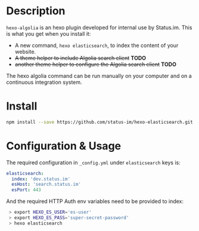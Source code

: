 # Description

`hexo-algolia` is an hexo plugin developed for internal use by Status.im.
This is what you get when you install it:

* A new command, `hexo elasticsearch`, to index the content of your website.
* ~~A theme helper to include Algolia search client~~ __TODO__
* ~~another theme helper to configure the Algolia search client~~ __TODO__

The hexo algolia command can be run manually on your computer and on a continuous integration system.

# Install

```bash
npm install --save https://github.com/status-im/hexo-elasticsearch.git
```

# Configuration & Usage

The required configuration in `_config.yml` under `elasticsearch` keys is:
```yaml
elasticsearch:
  index: 'dev.status.im'
  esHost: 'search.status.im'
  esPort: 443
```
And the required HTTP Auth env variables need to be provided to index:
```bash
 > export HEXO_ES_USER='es-user'
 > export HEXO_ES_PASS='super-secret-password'
 > hexo elasticsearch
```
